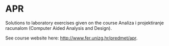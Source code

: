 # APR

Solutions to laboratory exercises given on the course Analiza i projektiranje racunalom (Computer Aided Analysis and Design).

See course website here: http://www.fer.unizg.hr/predmet/apr.
